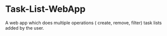 # Task-List-WebApp
A web app which does multiple operations ( create, remove, filter) task lists added by the user.

